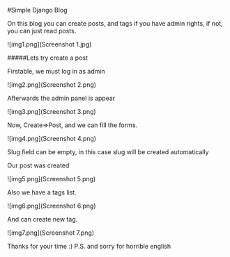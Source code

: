 #Simple Django Blog

On this blog you can create posts, and tags if you have admin rights, if not, you can just read posts.

![img1.png](Screenshot 1.jpg)

#####Lets try create a post

Firstable, we must log in as admin

![img2.png](Screenshot 2.png)

Afterwards the admin panel is appear

![img3.png](Screenshot 3.png)

Now, Create=>Post, and we can fill the forms.

![img4.png](Screenshot 4.png)

Slug field can be empty, in this case slug will be created automatically

Our post was created

![img5.png](Screenshot 5.png)

Also we have a tags list.

![img6.png](Screenshot 6.png)

And can create new tag.

![img7.png](Screenshot 7.png)

Thanks for your time :)
P.S. and sorry for horrible english